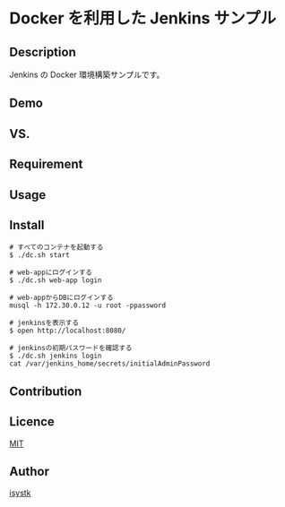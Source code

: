 # Docker を利用した Jenkins サンプル

## Description

Jenkins の Docker 環境構築サンプルです。

## Demo

## VS.

## Requirement

## Usage

## Install

```
# すべてのコンテナを起動する
$ ./dc.sh start

# web-appにログインする
$ ./dc.sh web-app login

# web-appからDBにログインする
musql -h 172.30.0.12 -u root -ppassword

# jenkinsを表示する
$ open http://localhost:8080/

# jenkinsの初期パスワードを確認する
$ ./dc.sh jenkins login
cat /var/jenkins_home/secrets/initialAdminPassword

```

## Contribution

## Licence

[MIT](https://github.com/isystk/docker-jenkins/LICENCE)

## Author

[isystk](https://github.com/isystk)
